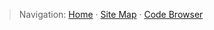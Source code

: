 > Navigation: [Home](../../../docs/index.md) · [Site Map](../../../docs/site-map.md) · [Code Browser](../../../docs/code-browser.md)

